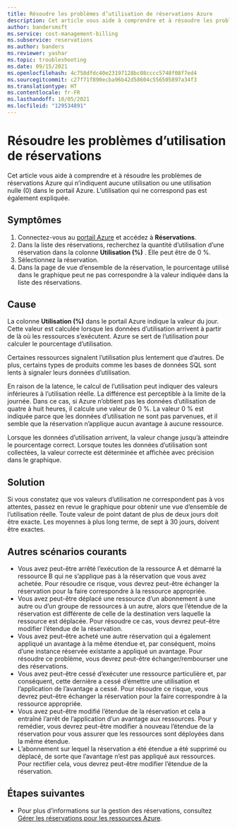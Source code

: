 ```yaml
---
title: Résoudre les problèmes d’utilisation de réservations Azure
description: Cet article vous aide à comprendre et à résoudre les problèmes de réservations Azure qui n’indiquent aucune utilisation ou une utilisation nulle (0) dans le portail Azure. L’utilisation qui ne correspond pas est également expliquée.
author: bandersmsft
ms.service: cost-management-billing
ms.subservice: reservations
ms.author: banders
ms.reviewer: yashar
ms.topic: troubleshooting
ms.date: 09/15/2021
ms.openlocfilehash: 4c758dfdc40e23197128bc08cccc5748f08f7ed4
ms.sourcegitcommit: c27f71f890ecba96b42d58604c556505897a34f3
ms.translationtype: HT
ms.contentlocale: fr-FR
ms.lasthandoff: 10/05/2021
ms.locfileid: "129534891"
---
```

# <a name="troubleshoot-reservation-utilization"></a>Résoudre les problèmes d’utilisation de réservations

Cet article vous aide à comprendre et à résoudre les problèmes de réservations Azure qui n’indiquent aucune utilisation ou une utilisation nulle (0) dans le portail Azure. L’utilisation qui ne correspond pas est également expliquée.

## <a name="symptoms"></a>Symptômes

1. Connectez-vous au [portail Azure](https://portal.azure.com) et accédez à **Réservations**.
1. Dans la liste des réservations, recherchez la quantité d’utilisation d’une réservation dans la colonne **Utilisation (%)** . Elle peut être de 0 %.
1. Sélectionnez la réservation.
1. Dans la page de vue d’ensemble de la réservation, le pourcentage utilisé dans le graphique peut ne pas correspondre à la valeur indiquée dans la liste des réservations.

## <a name="cause"></a>Cause

La colonne **Utilisation (%)** dans le portail Azure indique la valeur du jour. Cette valeur est calculée lorsque les données d’utilisation arrivent à partir de là où les ressources s’exécutent. Azure se sert de l’utilisation pour calculer le pourcentage d’utilisation.

Certaines ressources signalent l’utilisation plus lentement que d’autres. De plus, certains types de produits comme les bases de données SQL sont lents à signaler leurs données d’utilisation.

En raison de la latence, le calcul de l’utilisation peut indiquer des valeurs inférieures à l’utilisation réelle. La différence est perceptible à la limite de la journée. Dans ce cas, si Azure n’obtient pas les données d’utilisation de quatre à huit heures, il calcule une valeur de 0 %. La valeur 0 % est indiquée parce que les données d’utilisation ne sont pas parvenues, et il semble que la réservation n’applique aucun avantage à aucune ressource.

Lorsque les données d’utilisation arrivent, la valeur change jusqu’à atteindre le pourcentage correct. Lorsque toutes les données d’utilisation sont collectées, la valeur correcte est déterminée et affichée avec précision dans le graphique.

## <a name="solution"></a>Solution

Si vous constatez que vos valeurs d’utilisation ne correspondent pas à vos attentes, passez en revue le graphique pour obtenir une vue d’ensemble de l’utilisation réelle. Toute valeur de point datant de plus de deux jours doit être exacte. Les moyennes à plus long terme, de sept à 30 jours, doivent être exactes.

## <a name="other-common-scenarios"></a>Autres scénarios courants
- Vous avez peut-être arrêté l’exécution de la ressource A et démarré la ressource B qui ne s’applique pas à la réservation que vous avez achetée. Pour résoudre ce risque, vous devrez peut-être échanger la réservation pour la faire correspondre à la ressource appropriée. 
- Vous avez peut-être déplacé une ressource d’un abonnement à une autre ou d’un groupe de ressources à un autre, alors que l’étendue de la réservation est différente de celle de la destination vers laquelle la ressource est déplacée. Pour résoudre ce cas, vous devrez peut-être modifier l’étendue de la réservation.
- Vous avez peut-être acheté une autre réservation qui a également appliqué un avantage à la même étendue et, par conséquent, moins d’une instance réservée existante a appliqué un avantage. Pour résoudre ce problème, vous devrez peut-être échanger/rembourser une des réservations.
- Vous avez peut-être cessé d’exécuter une ressource particulière et, par conséquent, cette dernière a cessé d’émettre une utilisation et l’application de l’avantage a cessé. Pour résoudre ce risque, vous devrez peut-être échanger la réservation pour la faire correspondre à la ressource appropriée. 
- Vous avez peut-être modifié l’étendue de la réservation et cela a entraîné l’arrêt de l’application d’un avantage aux ressources. Pour y remédier, vous devrez peut-être modifier à nouveau l’étendue de la réservation pour vous assurer que les ressources sont déployées dans la même étendue.
- L’abonnement sur lequel la réservation a été étendue a été supprimé ou déplacé, de sorte que l’avantage n’est pas appliqué aux ressources. Pour rectifier cela, vous devrez peut-être modifier l’étendue de la réservation.

## <a name="next-steps"></a>Étapes suivantes

- Pour plus d’informations sur la gestion des réservations, consultez [Gérer les réservations pour les ressources Azure](manage-reserved-vm-instance.md).

